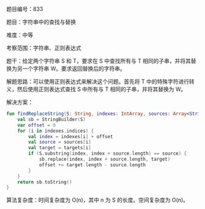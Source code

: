 题目编号：833

题目：字符串中的查找与替换

难度：中等

考察范围：字符串、正则表达式

题干：给定两个字符串 S 和 T，要求在 S 中查找所有与 T 相同的子串，并将其替换为另一个字符串 W。要求返回替换后的字符串。

解题思路：可以使用正则表达式来解决这个问题。首先将 T 中的特殊字符进行转义，然后使用正则表达式查找 S 中所有与 T 相同的子串，并将其替换为 W。

解决方案：

```kotlin
fun findReplaceString(S: String, indexes: IntArray, sources: Array<String>, targets: Array<String>): String {
    val sb = StringBuilder(S)
    var offset = 0
    for (i in indexes.indices) {
        val index = indexes[i] + offset
        val source = sources[i]
        val target = targets[i]
        if (S.substring(index, index + source.length) == source) {
            sb.replace(index, index + source.length, target)
            offset += target.length - source.length
        }
    }
    return sb.toString()
}
```

算法复杂度：时间复杂度为 O(n)，其中 n 为 S 的长度。空间复杂度为 O(n)。